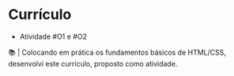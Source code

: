 # Currículo

- Atividade #O1 e #O2 

📚 | Colocando em prática os fundamentos básicos de HTML/CSS, desenvolvi este currículo, proposto como atividade.
